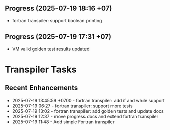 ## Progress (2025-07-19 18:16 +07)
- fortran transpiler: support boolean printing

## Progress (2025-07-19 17:31 +07)
- VM valid golden test results updated

# Transpiler Tasks
## Recent Enhancements
- 2025-07-19 13:45:59 +0700 - fortran transpiler: add if and while support
- 2025-07-19 06:27  - fortran transpiler: support more tests
- 2025-07-19 13:02  - fortran transpiler: add golden tests and update docs
- 2025-07-19 12:37  - move progress docs and extend fortran transpiler
- 2025-07-19 11:48  - Add simple Fortran transpiler

